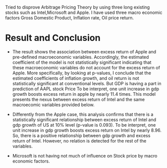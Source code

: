 Tried to disprove Arbitrage Pricing Theory by using three long existing stocks such as Intel,Microsoft and Apple. I have used three macro economic factors Gross Domestic Product, Inflation rate, Oil price return.

# Result and Conclusion

* The result shows the association between excess return of Apple and pre-defined macroeconomic variables.  Accordingly, the estimated coefficient of the model is not statistically significant indicating that these macroeconomic variables do not account for the excess return of Apple. More specifically,  by looking at p-values, I conclude that the estimated coefficients of  inflation growth, and oil return is not statistically significant at conventional levels. But GDP is having a part in prediction of AAPL stock Price To be interpret, one unit increase in gdp growth boosts excess return in apple by nearly 11.4 times. This model presents the nexus between excess return of Intel and the same macroecomic variables provided below.

* Differently from the Apple case, this analysis confirms that there is a statistically significant relationship between excess return of Intel and gdp growth of US at 10% level (p-value is 0.093). To be interpret, one unit increase in gdp growth boosts
 excess return on Intel by nearly 8.96. So, there is a positive relationship between gdp growth and excess return of Intel. However, no relation is detected for the rest of the variables.
 
* Microsoft is not having not much of influence on Stock price by macro economic factors.
